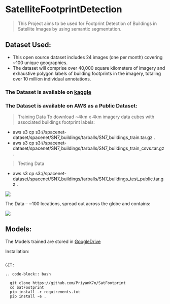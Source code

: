 # SatelliteFootprintDetection
> This Project aims to be used for Footprint Detection of Buildings in Satellite Images by using semantic segmentation.

## Dataset Used:
- This open source dataset includes 24 images (one per month) covering ~100 unique geographies. 
- The dataset will comprise over 40,000 square kilometers of imagery and exhaustive polygon labels of building footprints in the imagery, totaling over 10 million individual annotations. 
### The Dataset is available on [kaggle](https://www.kaggle.com/amerii/spacenet-7-multitemporal-urban-development)

### The Dataset is available on  AWS as a Public Dataset:

> Training Data
 To download ~4km x 4km imagery data cubes with associated buildings footprint labels:

- aws s3 cp s3://spacenet-dataset/spacenet/SN7_buildings/tarballs/SN7_buildings_train.tar.gz . 
- aws s3 cp s3://spacenet-dataset/spacenet/SN7_buildings/tarballs/SN7_buildings_train_csvs.tar.gz . 
> Testing Data
- aws s3 cp s3://spacenet-dataset/spacenet/SN7_buildings/tarballs/SN7_buildings_test_public.tar.gz . 


![](https://github.com/PriyanK7n/SatFootprintDetection/blob/main/images/s7.gif)

The Data – ~100 locations, spread out across the globe and contains:

![](https://github.com/PriyanK7n/SatFootprintDetection/blob/main/images/details.png)


## Models:
The Models trained are stored in [GoogleDrive](https://drive.google.com/file/d/10Hk2q_D_9Y13tzT41e5o3-sLuO3gRWV2/view?usp=sharing)


Installation:
~~~~~~~~~~~~

GIT:

.. code-block:: bash

  git clone https://github.com/PriyanK7n/SatFootprint
  cd SatFootprint
  pip install -r requirements.txt
  pip install -e .


